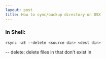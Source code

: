 ```yaml
---
layout: post
title: How to sync/backup directory on OSX
---
```

### In Shell:

	rsync -aE --delete <source dir> <dest dir>

-- delete: delete files in <dest dir> that don't exist in <source dir>


